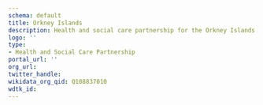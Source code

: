 ```yaml
---
schema: default
title: Orkney Islands
description: Health and social care partnership for the Orkney Islands area
logo: ''
type:
- Health and Social Care Partnership
portal_url: ''
org_url: 
twitter_handle: 
wikidata_org_qid: Q108837010
wdtk_id: 
---
```

